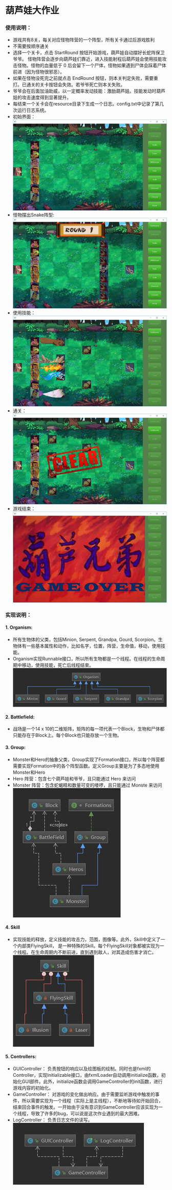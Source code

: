 # 葫芦娃大作业
### 使用说明：
- 游戏共有8关，每关对应怪物阵营的一个阵型，所有关卡通过后游戏胜利
- 不需要按顺序通关
- 选择一个关卡，点击 StartRound 按钮开始游戏，葫芦娃自动摆好长蛇阵保卫爷爷。 怪物阵营会逐步向葫芦娃们靠近，进入技能射程后葫芦娃会使用技能攻击怪物。怪物的血量低于 0 后会留下一个尸体，怪物如果遇到尸体会踩着尸体前进（因为怪物很邪恶）。
- 如果在怪物没死完之前就点击 EndRound 按钮，则本关判定失败，需要重打。已通关的关卡按钮会失效。若爷爷死亡则本关失败。
- 爷爷会在后面加油助威，以一定概率发动技能：激励葫芦娃。技能发动时葫芦娃的攻击速度得到显著提升。
- 每结束一个关卡会在resource目录下生成一个日志。config.txt中记录了第几次运行日志系统。
- 初始界面：
![avator](https://github.com/SamLee-dedeboy/picturesURL/blob/master/InitialUI.jpg?raw=true)
- 怪物摆出Snake阵型:
![avator](https://github.com/SamLee-dedeboy/picturesURL/blob/master/Snake.jpg?raw=true)
- 使用技能：
![avator](https://github.com/SamLee-dedeboy/picturesURL/blob/master/SKILLs.jpg?raw=true)
- 通关：
![avator](https://github.com/SamLee-dedeboy/picturesURL/blob/master/Clear.jpg?raw=true)
- 游戏结束：
![avator](https://github.com/SamLee-dedeboy/picturesURL/blob/master/GAMEOVER.jpg?raw=true)
### 实现说明：
#### 1. Organism: 
- 所有生物体的父类，包括Minion, Serpent, Grandpa, Gourd, Scorpion。生物体有一些基本属性和动作，比如名字，位置，阵营，生命值，移动，使用技能。
- Organism实现Runnable接口，所以所有生物都是一个线程。在线程的生命周期中移动，使用技能，死亡后线程结束。
![avator](https://github.com/SamLee-dedeboy/picturesURL/blob/master/Beings.jpg?raw=true)
#### 2. Battlefield:
-   战场是一个14 x 10的二维矩阵，矩阵的每一项代表一个Block，生物和尸体都只能存在于Block上。每个Block也只能存放一个生物。
#### 3. Group: 
-   Monster和Hero的抽象父类，Group实现了Formation接口，所以每个阵营都需要实现Formation中的各个阵型函数。定义Group主要是为了多态地使用Monster和Hero
-   Hero 阵营：包含七个葫芦娃和爷爷，且只能通过 Hero 来访问
-   Monster 阵营：包含蛇蝎精和数量可变的喽啰，且只能通过 Monste 来访问
![avator](https://github.com/SamLee-dedeboy/picturesURL/blob/master/Collections.jpg?raw=true)
#### 4. Skill
- 实现技能的释放，定义技能的攻击力，范围，图像等。此外，Skill中定义了一个内部类FlyingSkill， 是一种特殊的Skill。每个FlyingSkill对象都被实现为一个线程。在生命周期内不断前进，直到遇到敌人，对其造成伤害才消亡。
![avator](https://github.com/SamLee-dedeboy/picturesURL/blob/master/Skill.jpg?raw=true)
#### 5. Controllers:
-   GUIController： 负责按钮的响应以及绘图板的绘制。同时也是fxml的Controller，实现Initializable接口，由fxmlLoader自动调用initialize函数，初始化GUI部件。此外，initialize函数会调用GameController的init函数，进行游戏内容的初始化。
-   GameController： 对游戏的变化做出响应。由于需要监听游戏中触发的事件，所以需要实现为一个线程（实际上是主线程），不断地等待如开始回合，结束回合事件的触发。一开始由于没有意识到GameController应该实现为一个线程，导致了许多的bug，可以说是这次作业遇到的最大困难。
-   LogController： 负责日志文件的读写。
![avator](https://github.com/SamLee-dedeboy/picturesURL/blob/master/Controller.jpg?raw=true)